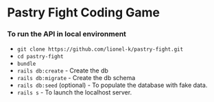 # Pastry Fight Coding Game

### To run the API in local environment

- `git clone https://github.com/lionel-k/pastry-fight.git`
- `cd pastry-fight`
- `bundle`
- `rails db:create` - Create the db
- `rails db:migrate` - Create the db schema
- `rails db:seed` (optional) - To populate the database with fake data.
- `rails s` - To launch the localhost server.
